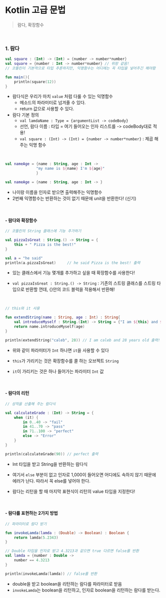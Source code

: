 # Kotlin 고급 문법

> 람다, 확장함수

<br>

### 1. 람다

```kotlin
val square : (Int) -> (Int) = {number -> number*number}
val square = {number : Int -> number*number} // 위랑 같음!
// 코틀린이 기본적으로 타입 추론하지만, 익명함수는 어디에는 꼭 타입을 넣어주긴 해야함

fun main(){
    println(square(12))
}
```

- 람다식은 우리가 마치 `value` 처럼 다룰 수 있는 익명함수
  - 메소드의 파라미터로 넘겨줄 수 있다.
  - return 값으로 사용할 수 있다.
- 람다 기본 정의
  - `val lamdaName : Type = {argumentList -> codeBody}`
  - 선언, 람다 이름 : 타입 = 여기 들어오는 인자 리스트를 -> codeBody대로 적용!
  - `val square : (Int) -> (Int) = {number -> number*number}` : 제곱 해주는 익명 함수

<br>

```kotlin
val nameAge = {name : String, age : Int ->
              "my name is ${name} I'm ${age}"
              }

val nameAge = {name : String, age : Int -> }
```

- 나이랑 이름을 인자로 받으면 출력해주는 익명함수
- 2번째 익명함수는 반환하는 것이 없기 때문에 unit을 반환한다! (신기)

<br>

#### - 람다와 확장함수

```kotlin
// 코틀린의 String 클래스에 기능 추가하기

val pizzaIsGreat : String.() -> String = {
    this + " Pizza is the best!"
}

val a = "he said"
println(a.pizzaIsGreat) 	// he said Pizza is the best! 출력
```

- 있는 클래스에서 기능 몇개를 추가하고 싶을 때 확장함수를 사용한다!

- `val pizzaIsGreat : String.() -> String` : 기존의 스트링 클래스를 스트링 타입으로 반환할 껀데, {}안의 코드 블럭을 적용해서 반환해!

<br>

```kotlin
// this와 it 사용

fun extendString(name : String, age : Int) : String{
    val introduceMyself : String.(Int) -> String = {"I am ${this} and ${it} years old"}
    return name.introduceMyself(age)
}

println(extendString("caleb", 28)) // I am caleb and 28 years old 출력!
```

- 위와 같이 파라미터가 `Int` 하나면 `it`을 사용할 수 있다

- `this`가 가리키는 것은 확장함수를 콜 하는 오브젝트 `String`
-  `it`이 가리키는 것은 하나 들어가는 파라미터 `Int` 값

<br>

#### - 람다의 리턴

```kotlin
// 성적을 산출해 주는 람다식

val calculateGrade : (Int) -> String = {
    when (it) {
        in 0..40 -> "fail"
        in 41..70 -> "pass"
        in 71..100 -> "perfect"
        else -> "Error"
    }
}

println(calculateGrade(90))	// perfect 출력
```

- Int 타입을 받고 String을 반환하는 람다식
- 여기서 `else` 부분이 없고 인자로 1,000이 들어오면 어디에도 속하지 않기 때문에 에러가 난다. 따라서 꼭 else를 넣어야 한다. 

- 람다는 리턴을 할 때 마지막 표현식이 리턴의 value 타입을 지정한다!

<br>

#### - 람다를 표현하는 2가지 방법

```kotlin
// 파라미터로 람다 받기

fun invokeLamda(lamda : (Double) -> Boolean) : Boolean {
    return lamda(5.2343)
}

// Double 타입을 인자로 받고 4.3213과 같으면 true 다르면 false를 반환
val lamda = {number : Double -> 
	number == 4.3213
}

println(invokeLamda(lamda)) // false를 반환
```

- double을 받고 boolean을 리턴하는 람다를 파라미터로 받음
- `invokeLamda`는 boolean을 리턴하고, 인자로 boolean을 리턴하는 람다를 받는다.